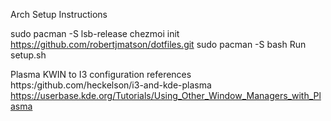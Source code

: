 Arch Setup Instructions

sudo pacman -S lsb-release
chezmoi init https://github.com/robertjmatson/dotfiles.git
sudo pacman -S bash
Run setup.sh



Plasma KWIN to I3 configuration references
https:/github.com/heckelson/i3-and-kde-plasma
https://userbase.kde.org/Tutorials/Using_Other_Window_Managers_with_Plasma



